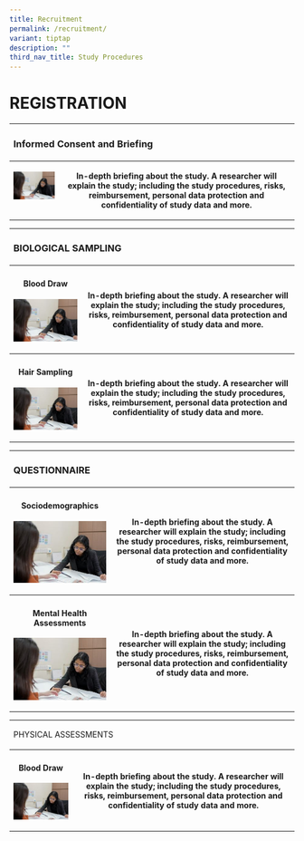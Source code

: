 ```yaml
---
title: Recruitment
permalink: /recruitment/
variant: tiptap
description: ""
third_nav_title: Study Procedures
---
```

<h1>REGISTRATION</h1>
<table style="minWidth: 225px">
<colgroup>
<col>
<col>
<col>
<col>
<col>
<col>
<col>
<col>
<col>
</colgroup>
<tbody>
<tr>
<td rowspan="1" colspan="9">
<h3>Informed Consent and Briefing</h3>
</td>
</tr>
<tr>
<th rowspan="1" colspan="8">
<div class="isomer-image-wrapper">
<img style="width: 100%;" height="auto" width="100%" alt="" src="/images/Stock photos/ICF.jpg">
</div>
<p></p>
<p></p>
</th>
<th rowspan="1" colspan="1">
<p></p>
<p>In-depth briefing about the study. A researcher will explain the study;
including the study procedures, risks, reimbursement, personal data protection
and confidentiality of study data and more.</p>
</th>
</tr>
</tbody>
</table>
<table style="minWidth: 225px">
<colgroup>
<col>
<col>
<col>
<col>
<col>
<col>
<col>
<col>
<col>
</colgroup>
<tbody>
<tr>
<td rowspan="1" colspan="9">
<h3>BIOLOGICAL SAMPLING</h3>
</td>
</tr>
<tr>
<th rowspan="1" colspan="8">
<h4>Blood Draw</h4>
<div class="isomer-image-wrapper">
<img style="width: 100%;" height="auto" width="100%" alt="" src="/images/Stock photos/ICF.jpg">
</div>
<p></p>
<p></p>
</th>
<th rowspan="1" colspan="1">
<p></p>
<p>In-depth briefing about the study. A researcher will explain the study;
including the study procedures, risks, reimbursement, personal data protection
and confidentiality of study data and more.</p>
</th>
</tr>
<tr>
<th rowspan="1" colspan="8">
<h4>Hair Sampling</h4>
<div class="isomer-image-wrapper">
<img style="width: 100%;" height="auto" width="100%" alt="" src="/images/Stock photos/ICF.jpg">
</div>
<p></p>
<p></p>
</th>
<th rowspan="1" colspan="1">
<p></p>
<p>In-depth briefing about the study. A researcher will explain the study;
including the study procedures, risks, reimbursement, personal data protection
and confidentiality of study data and more.</p>
</th>
</tr>
</tbody>
</table>
<p></p>
<table style="minWidth: 225px">
<colgroup>
<col>
<col>
<col>
<col>
<col>
<col>
<col>
<col>
<col>
</colgroup>
<tbody>
<tr>
<td rowspan="1" colspan="9">
<h3>QUESTIONNAIRE</h3>
</td>
</tr>
<tr>
<th rowspan="1" colspan="8">
<h4>Sociodemographics</h4>
<div class="isomer-image-wrapper">
<img style="width: 100%;" height="auto" width="100%" alt="" src="/images/Stock photos/ICF.jpg">
</div>
<p></p>
<p></p>
</th>
<th rowspan="1" colspan="1">
<p></p>
<p>In-depth briefing about the study. A researcher will explain the study;
including the study procedures, risks, reimbursement, personal data protection
and confidentiality of study data and more.</p>
</th>
</tr>
<tr>
<th rowspan="1" colspan="8">
<h4>Mental Health Assessments</h4>
<div class="isomer-image-wrapper">
<img style="width: 100%;" height="auto" width="100%" alt="" src="/images/Stock photos/ICF.jpg">
</div>
<p></p>
<p></p>
</th>
<th rowspan="1" colspan="1">
<p></p>
<p>In-depth briefing about the study. A researcher will explain the study;
including the study procedures, risks, reimbursement, personal data protection
and confidentiality of study data and more.</p>
</th>
</tr>
</tbody>
</table>
<p></p>
<table style="minWidth: 225px">
<colgroup>
<col>
<col>
<col>
<col>
<col>
<col>
<col>
<col>
<col>
</colgroup>
<tbody>
<tr>
<td rowspan="1" colspan="9">
<p>PHYSICAL ASSESSMENTS</p>
</td>
</tr>
<tr>
<th rowspan="1" colspan="8">
<h4>Blood Draw</h4>
<div class="isomer-image-wrapper">
<img style="width: 100%;" height="auto" width="100%" alt="" src="/images/Stock photos/ICF.jpg">
</div>
<p></p>
<p></p>
</th>
<th rowspan="1" colspan="1">
<p></p>
<p>In-depth briefing about the study. A researcher will explain the study;
including the study procedures, risks, reimbursement, personal data protection
and confidentiality of study data and more.</p>
</th>
</tr>
</tbody>
</table>
<p></p>